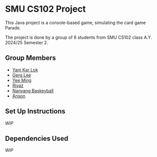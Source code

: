 # SMU CS102 Project

This Java project is a console-based game, simulating the card game
Parade.

The project is done by a group of 6 students from SMU CS102 class
A.Y. 2024/25 Semester 2.

## Group Members

- [Yam Kar Lok](https://github.com/kKar1503)
- [Gerg Lee](https://github.com/gregleejy)
- [Yee Ming](https://github.com/45tera)
- [Riyaz](https://github.com/riyxz245)
- [Nanyang Baskeyball](https://github.com/sri7373)
- [Anson]()

## Set Up Instructions

_WIP_

## Dependencies Used

_WIP_
